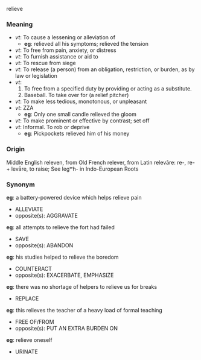 relieve
### Meaning
+ _vt_: To cause a lessening or alleviation of
    + __eg__: relieved all his symptoms; relieved the tension
+ _vt_: To free from pain, anxiety, or distress
+ _vt_: To furnish assistance or aid to
+ _vt_: To rescue from siege
+ _vt_: To release (a person) from an obligation, restriction, or burden, as by law or legislation
+ _vt_:
   1. To free from a specified duty by providing or acting as a substitute.
   2. Baseball. To take over for (a relief pitcher)
+ _vt_: To make less tedious, monotonous, or unpleasant
+ _vt_: ZZA
    + __eg__: Only one small candle relieved the gloom
+ _vt_: To make prominent or effective by contrast; set off
+ _vt_: Informal. To rob or deprive
    + __eg__: Pickpockets relieved him of his money

### Origin

Middle English releven, from Old French relever, from Latin relevāre: re-, re- + levāre, to raise; See legʷh- in Indo-European Roots

### Synonym

__eg__: a battery-powered device which helps relieve pain

+ ALLEVIATE
+ opposite(s): AGGRAVATE

__eg__: all attempts to relieve the fort had failed

+ SAVE
+ opposite(s): ABANDON

__eg__: his studies helped to relieve the boredom

+ COUNTERACT
+ opposite(s): EXACERBATE, EMPHASIZE

__eg__: there was no shortage of helpers to relieve us for breaks

+ REPLACE

__eg__: this relieves the teacher of a heavy load of formal teaching

+ FREE OF/FROM
+ opposite(s): PUT AN EXTRA BURDEN ON

__eg__: relieve oneself

+ URINATE


